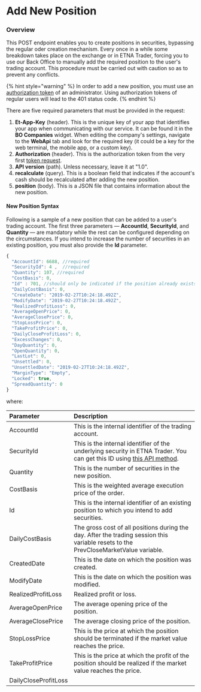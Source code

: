 # Add New Position

### Overview

This POST endpoint enables you to create positions in securities, bypassing the regular oder creation mechanism. Every once in a while some breakdown takes place on the exchange or in ETNA Trader, forcing you to use our Back Office to manually add the required position to the user's trading account. This procedure must be carried out with caution so as to prevent any conflicts.

{% hint style="warning" %}
In order to add a new position, you must use an [authorization token](../authentication/) of an administrator. Using authorization tokens of regular users will lead to the 401 status code.
{% endhint %}

There are five required parameters that must be provided in the request:

1. **Et-App-Key** \(header\). This is the unique key of your app that identifies your app when communicating with our service. It can be found it in the **BO Companies** widget. When editing the company's settings, navigate to the **WebApi** tab and look for the required key \(it could be a key for the web terminal, the mobile app, or a custom key\).
2. **Authorization** \(header\). This is the authorization token from the very first [token request](../authentication/).
3. **API version** \(path\). Unless necessary, leave it at "1.0".
4. **recalculate** \(query\). This is a boolean field that indicates if the account's cash should be recalculated after adding the new position.
5. **position** \(body\). This is a JSON file that contains information about the new position. 

#### New Position Syntax

Following is a sample of a new position that can be added to a user's trading account. The first three parameters — **AccountId**, **SecurityId**, and **Quantity** — are mandatory while the rest can be configured depending on the circumstances. If you intend to increase the number of securities in an existing position, you must also provide the **Id** parameter.

```javascript
{
  "AccountId": 6688, //required
  "SecurityId": 4 ,  //required
  "Quantity": 107, //required
  "CostBasis": 0,
  "Id" : 701, //should only be indicated if the position already exists 
  "DailyCostBasis": 0,
  "CreateDate": "2019-02-27T10:24:18.492Z",
  "ModifyDate": "2019-02-27T10:24:18.492Z",
  "RealizedProfitLoss": 0,
  "AverageOpenPrice": 0,
  "AverageClosePrice": 0,
  "StopLossPrice": 0,
  "TakeProfitPrice": 0,
  "DailyCloseProfitLoss": 0,
  "ExcessChanges": 0,
  "DayQuantity": 0,
  "OpenQuantity": 0,
  "LastLot": 0,
  "Unsettled": 0,
  "UnsettledDate": "2019-02-27T10:24:18.492Z",
  "MarginType": "Empty",
  "Locked": true,
  "SpreadQuantity": 0 
}
```

where:

| Parameter | Description |
| :--- | :--- |
| AccountId | This is the internal identifier of the trading account. |
| SecurityId | This is the internal identifier of the underlying security in ETNA Trader. You can get this ID using [this API method](../securities/get-securitys-info-by-its-ticket-symbol.md). |
| Quantity | This is the number of securities in the new position. |
| CostBasis | This is the weighted average execution price of the order. |
| Id | This is the internal identifier of an existing position to which you intend to add securities. |
| DailyCostBasis | The gross cost of all positions during the day. After the trading session this variable resets to the PrevCloseMarketValue variable. |
| CreatedDate | This is the date on which the position was created. |
| ModifyDate | This is the date on which the position was modified. |
| RealizedProfitLoss | Realized profit or loss. |
| AverageOpenPrice | The average opening price of the position. |
| AverageClosePrice | The average closing price of the position.  |
| StopLossPrice | This is the price at which the position should be terminated if the market value reaches the price. |
| TakeProfitPrice | This is the price at which the profit of the position should be realized if the market value reaches the price. |
| DailyCloseProfitLoss |  |

